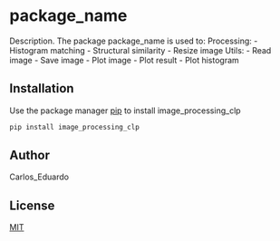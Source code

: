 # package_name

Description. 
The package package_name is used to:
	Processing:
	- Histogram matching
	- Structural similarity
	- Resize image
	Utils:
	- Read image
	- Save image
	- Plot image
	- Plot result
	- Plot histogram

## Installation

Use the package manager [pip](https://pip.pypa.io/en/stable/) to install image_processing_clp

```bash
pip install image_processing_clp
```


## Author
Carlos_Eduardo

## License
[MIT](https://choosealicense.com/licenses/mit/)